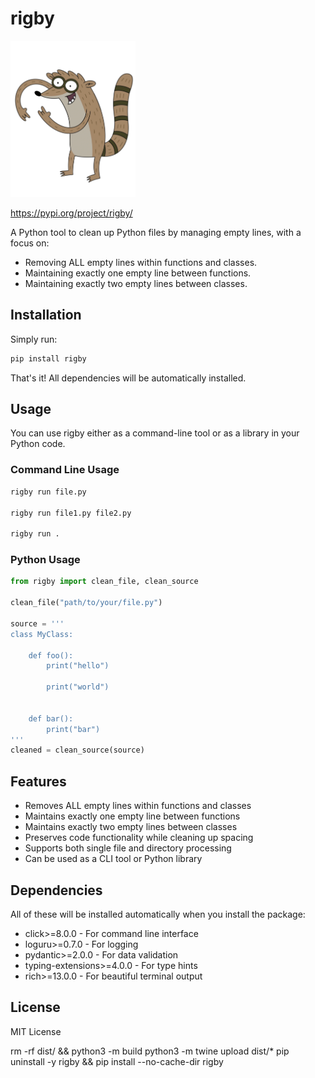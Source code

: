 # rigby

<img src="https://raw.githubusercontent.com/lothartj/rigby/main/images/rigby.webp" alt="Rigby" width="200"/>

https://pypi.org/project/rigby/

A Python tool to clean up Python files by managing empty lines, with a focus on:
- Removing ALL empty lines within functions and classes.
- Maintaining exactly one empty line between functions.
- Maintaining exactly two empty lines between classes.

## Installation

Simply run:
```bash
pip install rigby
```

That's it! All dependencies will be automatically installed.

## Usage

You can use rigby either as a command-line tool or as a library in your Python code.

### Command Line Usage

```bash
rigby run file.py

rigby run file1.py file2.py

rigby run .
```

### Python Usage

```python
from rigby import clean_file, clean_source

clean_file("path/to/your/file.py")

source = '''
class MyClass:

    def foo():
        print("hello")

        print("world")


    def bar():
        print("bar")
'''
cleaned = clean_source(source)
```

## Features

- Removes ALL empty lines within functions and classes
- Maintains exactly one empty line between functions
- Maintains exactly two empty lines between classes
- Preserves code functionality while cleaning up spacing
- Supports both single file and directory processing
- Can be used as a CLI tool or Python library

## Dependencies

All of these will be installed automatically when you install the package:
- click>=8.0.0 - For command line interface
- loguru>=0.7.0 - For logging
- pydantic>=2.0.0 - For data validation
- typing-extensions>=4.0.0 - For type hints
- rich>=13.0.0 - For beautiful terminal output

## License

MIT License

rm -rf dist/ && python3 -m build
python3 -m twine upload dist/*
pip uninstall -y rigby && pip install --no-cache-dir rigby

